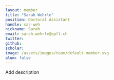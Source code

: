 ```yaml
---
layout: member
title: "Sarah Wehrle"
position: Doctoral Assistant
handle: sar-weh
nickname: Sarah
email: sarah.wehrle@epfl.ch
twitter: 
github: 
scholar: 
image: /assets/images/team/default-member.svg
alum: false
---
```

Add description
